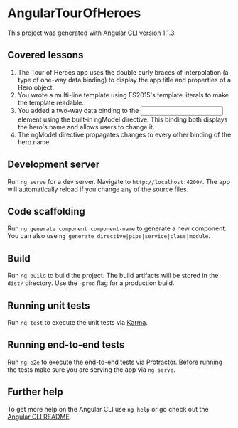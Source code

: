# AngularTourOfHeroes

This project was generated with [Angular CLI](https://github.com/angular/angular-cli) version 1.1.3.


## Covered lessons 
1. The Tour of Heroes app uses the double curly braces of interpolation (a type of one-way data binding) to display the app title and properties of a Hero object.
2. You wrote a multi-line template using ES2015's template literals to make the template readable.
3. You added a two-way data binding to the <input> element using the built-in ngModel directive. This binding both displays the hero's name and allows users to change it.
4. The ngModel directive propagates changes to every other binding of the hero.name.

## Development server

Run `ng serve` for a dev server. Navigate to `http://localhost:4200/`. The app will automatically reload if you change any of the source files.

## Code scaffolding

Run `ng generate component component-name` to generate a new component. You can also use `ng generate directive|pipe|service|class|module`.

## Build

Run `ng build` to build the project. The build artifacts will be stored in the `dist/` directory. Use the `-prod` flag for a production build.

## Running unit tests

Run `ng test` to execute the unit tests via [Karma](https://karma-runner.github.io).

## Running end-to-end tests

Run `ng e2e` to execute the end-to-end tests via [Protractor](http://www.protractortest.org/).
Before running the tests make sure you are serving the app via `ng serve`.

## Further help

To get more help on the Angular CLI use `ng help` or go check out the [Angular CLI README](https://github.com/angular/angular-cli/blob/master/README.md).
